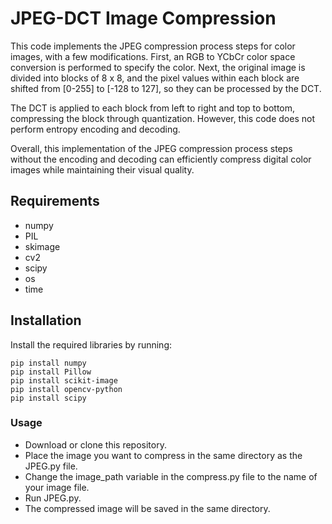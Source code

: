 # JPEG-DCT Image Compression


This code implements the JPEG compression process steps for color images, with a few modifications. First, an RGB to YCbCr color space conversion is performed to specify the color. Next, the original image is divided into blocks of 8 x 8, and the pixel values within each block are shifted from [0-255] to [-128 to 127], so they can be processed by the DCT.

The DCT is applied to each block from left to right and top to bottom, compressing the block through quantization. However, this code does not perform entropy encoding and decoding.

Overall, this implementation of the JPEG compression process steps without the encoding and decoding can efficiently compress digital color images while maintaining their visual quality.



## Requirements

* numpy
* PIL
* skimage
* cv2
* scipy
* os
* time

## Installation

Install the required libraries by running:

```
pip install numpy
pip install Pillow
pip install scikit-image
pip install opencv-python
pip install scipy
```
### Usage

* Download or clone this repository.
* Place the image you want to compress in the same directory as the JPEG.py file.
* Change the image_path variable in the compress.py file to the name of your image file.
* Run JPEG.py.
* The compressed image will be saved in the same directory.

